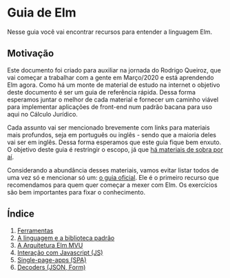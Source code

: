 # Guia de Elm

Nesse guia você vai encontrar recursos para entender a linguagem Elm.

## Motivação
Este documento foi criado para auxiliar na jornada do Rodrigo Queiroz, que vai começar a trabalhar com a gente em Março/2020 e está aprendendo Elm agora. Como há um monte de material de estudo na internet o objetivo deste documento é ser um guia de referência rápida. Dessa forma esperamos juntar o melhor de cada material e fornecer um caminho viável para implementar aplicações de front-end num padrão bacana para uso aqui no Cálculo Jurídico.

Cada assunto vai ser mencionado brevemente com links para materiais mais profundos, seja em português ou inglês - sendo que a maioria deles vai ser em inglês. Dessa forma esperamos que este guia fique bem enxuto. O objetivo deste guia é restringir o escopo, já que [há materiais de sobra por aí](https://github.com/sporto/awesome-elm).

Considerando a abundância desses materiais, vamos evitar listar todos de uma vez só e mencionar só um: [o guia oficial](https://guide.elm-lang.org/). Ele é o primeiro recurso que recomendamos para quem quer começar a mexer com Elm. Os exercícios são bem importantes para fixar o conhecimento.


## Índice

1. [Ferramentas](ferramentas.md)
2. [A linguagem e a biblioteca padrão](linguagem_stdlib.md)
3. [A Arquitetura Elm MVU](elm_arch.md)
4. [Interação com Javascript (JS)](js_interop.md)
5. [Single-page-apps (SPA)](spa.md)
6. [Decoders (JSON, Form)](decoders.md)
